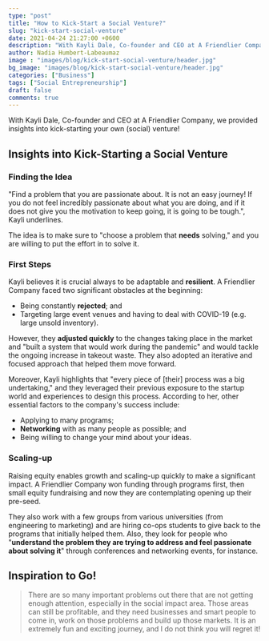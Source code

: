 ```yaml
---
type: "post"
title: "How to Kick-Start a Social Venture?"
slug: "kick-start-social-venture"
date: 2021-04-24 21:27:00 +0600
description: "With Kayli Dale, Co-founder and CEO at A Friendlier Company, we provide insights into kick-starting your own (social) venture!"
author: Nadia Humbert-Labeaumaz
image : "images/blog/kick-start-social-venture/header.jpg"
bg_image: "images/blog/kick-start-social-venture/header.jpg"
categories: ["Business"]
tags: ["Social Entrepreneurship"]
draft: false
comments: true
---
```


With Kayli Dale, Co-founder and CEO at A Friendlier Company, we provided insights into kick-starting your own (social) venture!

<!--more-->

## Insights into Kick-Starting a Social Venture

### Finding the Idea

"Find a problem that you are passionate about. It is not an easy journey! If you do not feel incredibly passionate about what you are doing, and if it does not give you the motivation to keep going, it is going to be tough.", Kayli underlines.

The idea is to make sure to "choose a problem that **needs** solving," and you are willing to put the effort in to solve it.

### First Steps

Kayli believes it is crucial always to be adaptable and **resilient**. A Friendlier Company faced two significant obstacles at the beginning:
- Being constantly **rejected**; and
- Targeting large event venues and having to deal with COVID-19 (e.g. large unsold inventory).

However, they **adjusted quickly** to the changes taking place in the market and "built a system that would work during the pandemic" and would tackle the ongoing increase in takeout waste. They also adopted an iterative and focused approach that helped them move forward.

Moreover, Kayli highlights that "every piece of [their] process was a big undertaking," and they leveraged their previous exposure to the startup world and experiences to design this process. According to her, other essential factors to the company's success include:
- Applying to many programs;
- **Networking** with as many people as possible; and
- Being willing to change your mind about your ideas.

### Scaling-up

Raising equity enables growth and scaling-up quickly to make a significant impact. A Friendlier Company won funding through programs first, then small equity fundraising and now they are contemplating opening up their pre-seed.

They also work with a few groups from various universities (from engineering to marketing) and are hiring co-ops students to give back to the programs that initially helped them. Also, they look for people who "**understand the problem they are trying to address and feel passionate about solving it**" through conferences and networking events, for instance.

## Inspiration to Go!

> There are so many important problems out there that are not getting enough attention, especially in the social impact area.
> Those areas can still be profitable, and they need businesses and smart people to come in, work on those problems and build up those markets. It is an extremely fun and exciting journey, and I do not think you will regret it!
